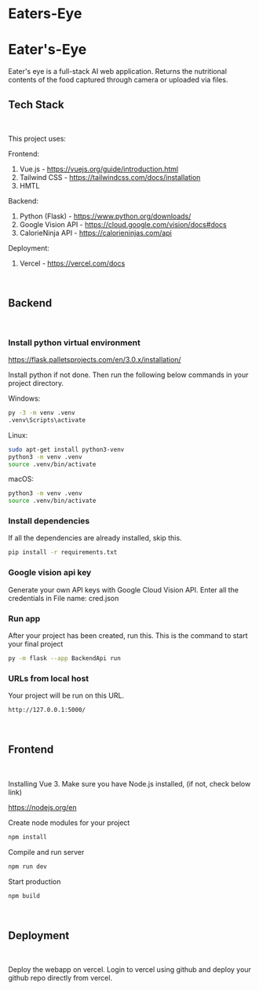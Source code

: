 # Eaters-Eye

# Eater's-Eye

Eater's eye is a full-stack AI web application. Returns the nutritional contents of the food captured through camera or uploaded via files.

## Tech Stack

&nbsp;

This project uses:

Frontend: 
1. Vue.js - https://vuejs.org/guide/introduction.html
2. Tailwind CSS - https://tailwindcss.com/docs/installation
3. HMTL

Backend: 
1. Python (Flask) - https://www.python.org/downloads/
2. Google Vision API - https://cloud.google.com/vision/docs#docs
3. CalorieNinja API - https://calorieninjas.com/api

Deployment:
1. Vercel - https://vercel.com/docs


&nbsp;
## Backend

&nbsp;

### Install python virtual environment


https://flask.palletsprojects.com/en/3.0.x/installation/

Install python if not done. Then run the following below commands in your project directory.

Windows:
```sh
py -3 -m venv .venv
.venv\Scripts\activate
```

Linux:
```sh
sudo apt-get install python3-venv 
python3 -m venv .venv
source .venv/bin/activate
```

macOS:
```sh
python3 -m venv .venv
source .venv/bin/activate
```

### Install dependencies



If all the dependencies are already installed, skip this.
```sh
pip install -r requirements.txt
```

### Google vision api key


Generate your own API keys with Google Cloud Vision API. Enter all the credentials in 
File name: cred.json


### Run app

After your project has been created, run this. This is the command to start your final project
```sh
py -m flask --app BackendApi run
```

### URLs from local host

Your project will be run on this URL. 
```sh
http://127.0.0.1:5000/
```

&nbsp;

## Frontend

&nbsp;

Installing Vue 3. Make sure you have Node.js installed, (if not, check below link)

https://nodejs.org/en


Create node modules for your project
```sh
npm install
```

Compile and run server
```sh
npm run dev
```

Start production
```sh
npm build
```

&nbsp;

## Deployment

&nbsp;

Deploy the webapp on vercel. Login to vercel using github and deploy your github repo directly from vercel.
